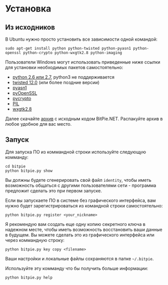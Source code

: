 # Установка


## Из исходников

В Ubuntu нужно просто установить все зависимости одной командой:

    sudo apt-get install python python-twisted python-pyasn1 python-openssl python-crypto python-wxgtk2.8 python-imaging

Пользователи Windows могут использовать приведенные ниже ссылки для установки необходимых пакетов самостоятельно:

* [python 2.6 или 2.7](http://python.org/download/releases), python3 не поддерживается
* [twisted 12.0](http://twistedmatrix.com) (или более поздние версии)
* [pyasn1](http://pyasn1.sourceforge.net)
* [pyOpenSSL](https://launchpad.net/pyopenssl)
* [pycrypto](https://www.dlitz.net/software/pycrypto/)
* [PIL](http://www.pythonware.com/products/pil)
* [wxgtk2.8](http://wiki.wxpython.org/InstallingOnUbuntuOrDebian)

Далее скачайте [архив](http://bitpie.net/download/bitpie.tar.gz) с исходным кодом BitPie.NET. 
Распакуйте архив в любое удобное для вас место.


## Запуск

Для запуска ПО из коммандной строки используйте следующую комманду:

    cd bitpie
    python bitpie.py show
	
Вы должны будете сгенерировать свой файл `identity`, чтобы иметь возможность общаться с другими
пользователями сети - программа предложит сделать это при первом запуске.

Если вы запускаете ПО в системе без графического интерфейса,
вам нужно будет зарегистрироваться из командной строки самостоятельно:

    python bitpie.py register <your_nickname>

Я рекомендую вам создать еще одну копию секретного ключа в надежном месте, 
чтобы иметь возможность восстановить ваши данные в будущем.
Вы можете сделать это из графического интерфейса или через коммандную строку:

	python bitpie.py key copy <filename>

Ваши настройки и локальные файлы сохраняются в папке `~/.bitpie`.

Используйте эту комманду что бы получить больше информации:

	python bitpie.py help

